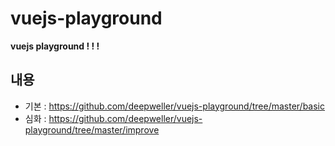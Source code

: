 # vuejs-playground

**vuejs playground ! ! !**

## 내용

* 기본 : https://github.com/deepweller/vuejs-playground/tree/master/basic
* 심화 : https://github.com/deepweller/vuejs-playground/tree/master/improve
